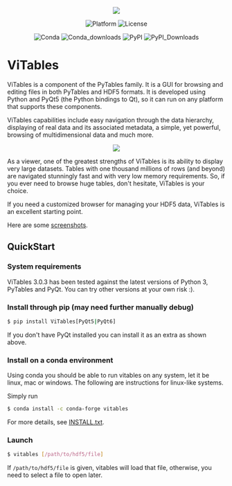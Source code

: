 <div align=center>

![](https://raw.githubusercontent.com/uvemas/ViTables/074a2597866c8f73e78c73ab5606b215ddf7951e/doc/images/title_page_plain.svg)


![Platform](https://anaconda.org/conda-forge/vitables/badges/platforms.svg) ![License](https://anaconda.org/conda-forge/vitables/badges/license.svg)

![Conda](https://anaconda.org/conda-forge/vitables/badges/version.svg) ![Conda_downloads](https://anaconda.org/conda-forge/vitables/badges/downloads.svg) ![PyPI](https://img.shields.io/pypi/v/vitables) ![PyPI_Downloads](https://static.pepy.tech/badge/vitables/month)

</div>

# ViTables

ViTables is a component of the PyTables family. It is a GUI for browsing and editing files in both PyTables and HDF5 formats. It is developed using Python and PyQt5 (the Python bindings to Qt), so it can run on any platform that supports these components.

ViTables capabilities include easy navigation through the data hierarchy, displaying of real data and its associated metadata, a simple, yet powerful, browsing of multidimensional data and much more.

<div align=center>

![](https://github.com/uvemas/ViTables/blob/master/doc/images/mainWindow.png?raw=true)

</div>

As a viewer, one of the greatest strengths of ViTables is its ability to display very large datasets. Tables with one thousand millions of rows (and beyond) are navigated stunningly fast and with very low memory requirements. So, if you ever need to browse huge tables, don't hesitate, ViTables is your choice.

If you need a customized browser for managing your HDF5 data, ViTables is an excellent starting point.

Here are some [screenshots](https://github.com/uvemas/ViTables/tree/master/doc/images).

## QuickStart

### System requirements

ViTables 3.0.3 has been tested against the latest versions of Python 3,
PyTables and PyQt. You can try other versions at your own risk :).

### Install through pip (may need further manually debug)

```sh
$ pip install ViTables[PyQt5|PyQt6]
```

If you don't have PyQt installed you can install it as an extra as shown above.
### Install on a conda environment

Using conda you should be able to run vitables on any system, let it
be linux, mac or windows. The following are instructions for linux-like
systems.

Simply run

```sh
$ conda install -c conda-forge vitables
```

For more details, see [INSTALL.txt](https://github.com/uvemas/ViTables/blob/master/INSTALL.txt).

### Launch

```sh
$ vitables [/path/to/hdf5/file]
```

If `/path/to/hdf5/file` is given, vitables will load that file, otherwise, you need to select a file to open later. 
